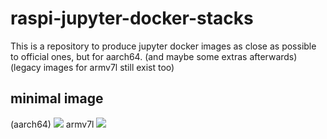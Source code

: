 # raspi-jupyter-docker-stacks

This is a repository to produce jupyter docker images as close as possible to official ones, but for aarch64. (and maybe some extras afterwards) (legacy images for armv7l still exist too)

## minimal image
(aarch64)
[![](https://images.microbadger.com/badges/image/step21/jupyter-minimal-notebook:arm64.svg)](https://microbadger.com/images/step21/jupyter-minimal-notebook:arm64 "Get your own image badge on microbadger.com")
armv7l
[![](https://images.microbadger.com/badges/image/step21/jupyter-minimal-notebook.svg)](https://microbadger.com/images/step21/jupyter-minimal-notebook "Get your own image badge on microbadger.com")
